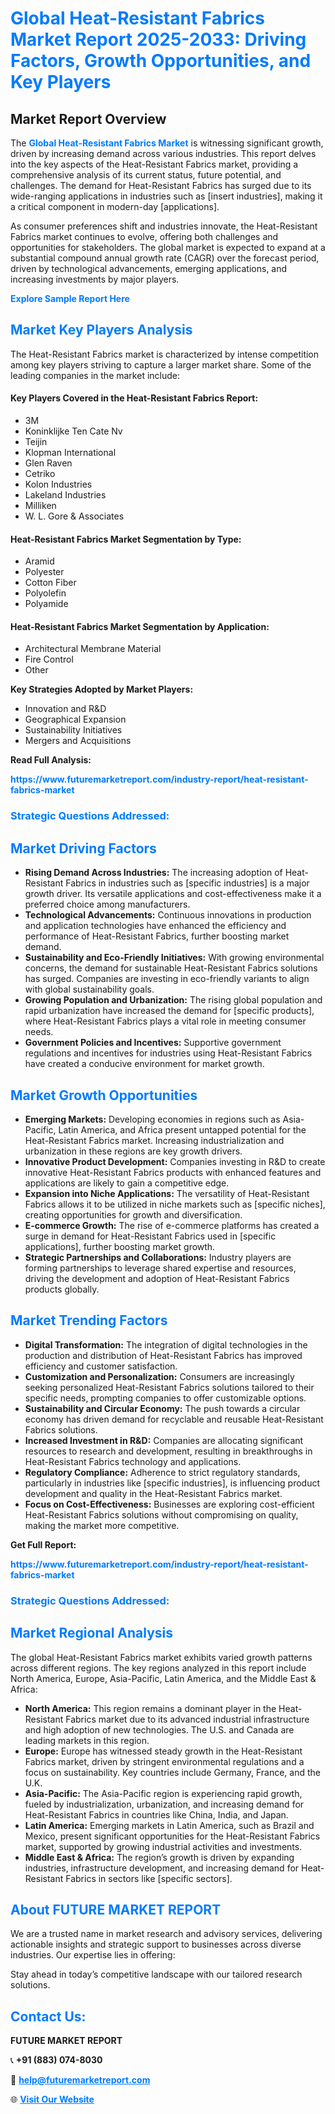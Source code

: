 <h1 style="color: #007BFF;">Global Heat-Resistant Fabrics Market Report 2025-2033: Driving Factors, Growth Opportunities, and Key Players</h1>

<section id="overview">
<h2>Market Report Overview</h2>
<p>The <a href="https://www.futuremarketreport.com/industry-report/heat-resistant-fabrics-market" style="color: #007BFF; text-decoration: none;"><strong>Global Heat-Resistant Fabrics Market</strong></a> is witnessing significant growth, driven by increasing demand across various industries. This report delves into the key aspects of the Heat-Resistant Fabrics market, providing a comprehensive analysis of its current status, future potential, and challenges. The demand for Heat-Resistant Fabrics has surged due to its wide-ranging applications in industries such as [insert industries], making it a critical component in modern-day [applications].</p>
<p>As consumer preferences shift and industries innovate, the Heat-Resistant Fabrics market continues to evolve, offering both challenges and opportunities for stakeholders. The global market is expected to expand at a substantial compound annual growth rate (CAGR) over the forecast period, driven by technological advancements, emerging applications, and increasing investments by major players.</p>
</section>

<section id="overview">
<p><a href="https://www.futuremarketreport.com/request-sample/reportId=29671" style="color: #007BFF; text-decoration: none;"><strong>Explore Sample Report Here</strong></a></p>
</section>

<section id="key-players">
<h2 style="color: #007BFF;">Market Key Players Analysis</h2>
<p>The Heat-Resistant Fabrics market is characterized by intense competition among key players striving to capture a larger market share. Some of the leading companies in the market include:</p>
<h4>Key Players Covered in the Heat-Resistant Fabrics Report:</h4>
<ul><li>3M</li><li>Koninklijke Ten Cate Nv</li><li>Teijin</li><li>Klopman International</li><li>Glen Raven</li><li>Cetriko</li><li>Kolon Industries</li><li>Lakeland Industries</li><li>Milliken</li><li>W. L. Gore &amp; Associates</li></ul>
<h4>Heat-Resistant Fabrics Market Segmentation by Type:</h4>
<ul><li>Aramid</li><li>Polyester</li><li>Cotton Fiber</li><li>Polyolefin</li><li>Polyamide</li></ul>

<h4>Heat-Resistant Fabrics Market Segmentation by Application:</h4>
<ul><li>Architectural Membrane Material</li><li>Fire Control</li><li>Other</li></ul>
<p><strong>Key Strategies Adopted by Market Players:</strong></p>
<ul>
<li>Innovation and R&D</li>
<li>Geographical Expansion</li>
<li>Sustainability Initiatives</li>
<li>Mergers and Acquisitions</li>
</ul>
</section>

<section>
<p><strong>Read Full Analysis: </strong></p><a href="https://www.futuremarketreport.com/industry-report/heat-resistant-fabrics-market" style="color: #007BFF; text-decoration: none;"><strong>https://www.futuremarketreport.com/industry-report/heat-resistant-fabrics-market</strong></a>
<h3 style="color: #007BFF;">Strategic Questions Addressed:</h3>
</section>

<section id="driving-factors">
<h2 style="color: #007BFF;">Market Driving Factors</h2>
<ul>
<li><strong>Rising Demand Across Industries:</strong> The increasing adoption of Heat-Resistant Fabrics in industries such as [specific industries] is a major growth driver. Its versatile applications and cost-effectiveness make it a preferred choice among manufacturers.</li>
<li><strong>Technological Advancements:</strong> Continuous innovations in production and application technologies have enhanced the efficiency and performance of Heat-Resistant Fabrics, further boosting market demand.</li>
<li><strong>Sustainability and Eco-Friendly Initiatives:</strong> With growing environmental concerns, the demand for sustainable Heat-Resistant Fabrics solutions has surged. Companies are investing in eco-friendly variants to align with global sustainability goals.</li>
<li><strong>Growing Population and Urbanization:</strong> The rising global population and rapid urbanization have increased the demand for [specific products], where Heat-Resistant Fabrics plays a vital role in meeting consumer needs.</li>
<li><strong>Government Policies and Incentives:</strong> Supportive government regulations and incentives for industries using Heat-Resistant Fabrics have created a conducive environment for market growth.</li>
</ul>
</section>

<section id="growth-opportunities">
<h2 style="color: #007BFF;">Market Growth Opportunities</h2>
<ul>
<li><strong>Emerging Markets:</strong> Developing economies in regions such as Asia-Pacific, Latin America, and Africa present untapped potential for the Heat-Resistant Fabrics market. Increasing industrialization and urbanization in these regions are key growth drivers.</li>
<li><strong>Innovative Product Development:</strong> Companies investing in R&D to create innovative Heat-Resistant Fabrics products with enhanced features and applications are likely to gain a competitive edge.</li>
<li><strong>Expansion into Niche Applications:</strong> The versatility of Heat-Resistant Fabrics allows it to be utilized in niche markets such as [specific niches], creating opportunities for growth and diversification.</li>
<li><strong>E-commerce Growth:</strong> The rise of e-commerce platforms has created a surge in demand for Heat-Resistant Fabrics used in [specific applications], further boosting market growth.</li>
<li><strong>Strategic Partnerships and Collaborations:</strong> Industry players are forming partnerships to leverage shared expertise and resources, driving the development and adoption of Heat-Resistant Fabrics products globally.</li>
</ul>
</section>

<section id="trending-factors">
<h2 style="color: #007BFF;">Market Trending Factors</h2>
<ul>
<li><strong>Digital Transformation:</strong> The integration of digital technologies in the production and distribution of Heat-Resistant Fabrics has improved efficiency and customer satisfaction.</li>
<li><strong>Customization and Personalization:</strong> Consumers are increasingly seeking personalized Heat-Resistant Fabrics solutions tailored to their specific needs, prompting companies to offer customizable options.</li>
<li><strong>Sustainability and Circular Economy:</strong> The push towards a circular economy has driven demand for recyclable and reusable Heat-Resistant Fabrics solutions.</li>
<li><strong>Increased Investment in R&D:</strong> Companies are allocating significant resources to research and development, resulting in breakthroughs in Heat-Resistant Fabrics technology and applications.</li>
<li><strong>Regulatory Compliance:</strong> Adherence to strict regulatory standards, particularly in industries like [specific industries], is influencing product development and quality in the Heat-Resistant Fabrics market.</li>
<li><strong>Focus on Cost-Effectiveness:</strong> Businesses are exploring cost-efficient Heat-Resistant Fabrics solutions without compromising on quality, making the market more competitive.</li>
</ul>
</section>

<section>
<p><strong>Get Full Report: </strong></p><a href="https://www.futuremarketreport.com/industry-report/heat-resistant-fabrics-market" style="color: #007BFF; text-decoration: none;"><strong>https://www.futuremarketreport.com/industry-report/heat-resistant-fabrics-market</strong></a>
<h3 style="color: #007BFF;">Strategic Questions Addressed:</h3>
</section>


<section id="regional-analysis">
<h2 style="color: #007BFF;">Market Regional Analysis</h2>
<p>The global Heat-Resistant Fabrics market exhibits varied growth patterns across different regions. The key regions analyzed in this report include North America, Europe, Asia-Pacific, Latin America, and the Middle East & Africa:</p>
<ul>
<li><strong>North America:</strong> This region remains a dominant player in the Heat-Resistant Fabrics market due to its advanced industrial infrastructure and high adoption of new technologies. The U.S. and Canada are leading markets in this region.</li>
<li><strong>Europe:</strong> Europe has witnessed steady growth in the Heat-Resistant Fabrics market, driven by stringent environmental regulations and a focus on sustainability. Key countries include Germany, France, and the U.K.</li>
<li><strong>Asia-Pacific:</strong> The Asia-Pacific region is experiencing rapid growth, fueled by industrialization, urbanization, and increasing demand for Heat-Resistant Fabrics in countries like China, India, and Japan.</li>
<li><strong>Latin America:</strong> Emerging markets in Latin America, such as Brazil and Mexico, present significant opportunities for the Heat-Resistant Fabrics market, supported by growing industrial activities and investments.</li>
<li><strong>Middle East & Africa:</strong> The region’s growth is driven by expanding industries, infrastructure development, and increasing demand for Heat-Resistant Fabrics in sectors like [specific sectors].</li>
</ul>
</section>

<footer>
<h2 style="color: #007BFF;">About FUTURE MARKET REPORT</h2>
<p>We are a trusted name in market research and advisory services, delivering actionable insights and strategic support to businesses across diverse industries. Our expertise lies in offering:</p>

<p>Stay ahead in today’s competitive landscape with our tailored research solutions.</p>

<h2 style="color: #007BFF;">Contact Us:</h2>
<p><strong>FUTURE MARKET REPORT</strong></p>
<p>📞 <strong>+91 (883) 074-8030</strong></p>
<p>📧 <strong><a href="mailto:help@futuremarketreport.com" style="color: #007BFF;">help@futuremarketreport.com</a></strong></p>
<p>🌐 <strong><a href="https://www.futuremarketreport.com/" style="color: #007BFF;">Visit Our Website</a></strong></p>
</footer>